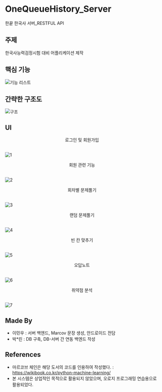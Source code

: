 # OneQueueHistory_Server
한끝 한국사 서버_RESTFUL API

## 주제
한국사능력검정시험 대비 어플리케이션 제작

## 핵심 기능
![기능 리스트](https://user-images.githubusercontent.com/51351974/84655729-6e3ba780-af4c-11ea-893a-bc9769dafac4.jpg)


## 간략한 구조도
![구조](https://user-images.githubusercontent.com/51351974/84655841-a6db8100-af4c-11ea-856e-35e7664259e1.png)

## UI
<center>로그인 및 회원가입</center><br>

![1](https://user-images.githubusercontent.com/51351974/84655737-71cf2e80-af4c-11ea-8c60-0e1d18ea7b4e.jpg)
<br>
<center>회원 관련 기능</center><br>

![2](https://user-images.githubusercontent.com/51351974/84655739-7267c500-af4c-11ea-8723-c028392aaf6c.jpg)
<br>
<center>회차별 문제풀기</center><br>

![3](https://user-images.githubusercontent.com/51351974/84655740-7267c500-af4c-11ea-8d51-54099720264a.jpg)
<br>
<center>랜덤 문제풀기</center><br>

![4](https://user-images.githubusercontent.com/51351974/84655741-73005b80-af4c-11ea-8658-222847d4c4b7.jpg)
<br>
<center>빈 칸 맞추기</center><br>

![5](https://user-images.githubusercontent.com/51351974/84655742-73005b80-af4c-11ea-81c2-d609d797d58b.jpg)
<br>
<center>오답노트</center><br>

![6](https://user-images.githubusercontent.com/51351974/84655744-7398f200-af4c-11ea-9f6b-6077ad949fec.jpg)
<br>
<center>취약점 분석</center><br>

![7](https://user-images.githubusercontent.com/51351974/84655745-7398f200-af4c-11ea-92a4-271249825ac1.jpg)
<br>

## Made By
* 이민우 : 서버 백엔드, Marcov 문장 생성, 안드로이드 전담
* 박*린 : DB 구축, DB-서버 간 연동 백엔드 작성

## References
* 마르코브 체인은 해당 도서의 코드를 인용하여 작성했다. : https://wikibook.co.kr/python-machine-learning/
* 본 시스템은 상업적인 목적으로 활용되지 않았으며, 오로지 프로그래밍 연습용으로 활용되었다.
